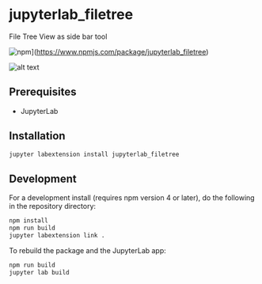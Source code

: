 # jupyterlab_filetree

File Tree View as side bar tool

![npm](https://img.shields.io/npm/v/jupyterlab_filetree.svg)](https://www.npmjs.com/package/jupyterlab_filetree)

![alt text](https://github.com/youngthejames/jupyterlab_filetree/blob/master/images/screenshot.png "File Tree Screenshot")

## Prerequisites

* JupyterLab

## Installation

```bash
jupyter labextension install jupyterlab_filetree
```

## Development

For a development install (requires npm version 4 or later), do the following in the repository directory:

```bash
npm install
npm run build
jupyter labextension link .
```

To rebuild the package and the JupyterLab app:

```bash
npm run build
jupyter lab build
```

